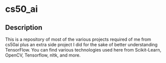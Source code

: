 # cs50_ai

## Description
This is a repository of most of the various projects required of me from cs50ai plus an extra side project I did for the sake of better understanding TensorFlow. You can find various technologies used here from Scikit-Learn, OpenCV, Tensorflow, nltk, and more.